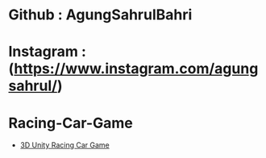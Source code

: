 # Github : AgungSahrulBahri <br>
# Instagram : (https://www.instagram.com/agungsahrul/)
# Racing-Car-Game
- [3D Unity Racing Car Game](https://github.com/AgungSahrulBahri/Game-Racing-Car-Unity/)




